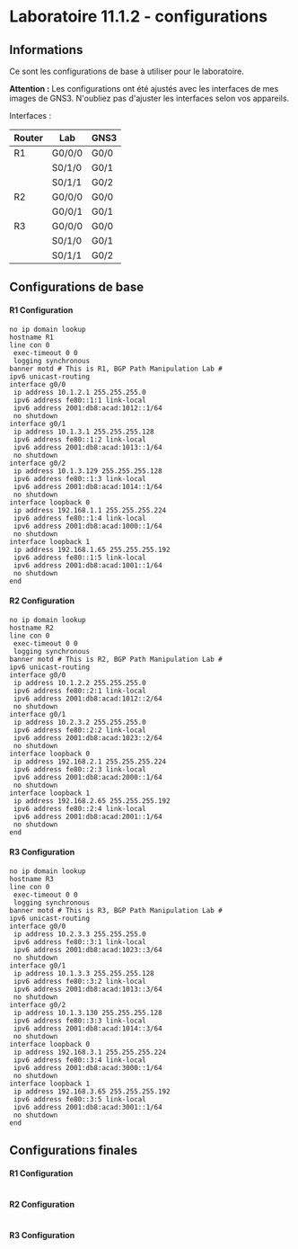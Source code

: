 # Laboratoire 11.1.2 - configurations
## Informations

Ce sont les configurations de base à utiliser pour le laboratoire.  

**Attention :** Les configurations ont été ajustés avec les interfaces de mes images de GNS3. N'oubliez pas d'ajuster les interfaces selon vos appareils.  

Interfaces :

Router |Lab   |GNS3  |
|------|------|------|
|R1    |G0/0/0|G0/0  |
|      |S0/1/0|G0/1  |
|      |S0/1/1|G0/2  |
|R2    |G0/0/0|G0/0  |
|      |G0/0/1|G0/1  |
|R3    |G0/0/0|G0/0  |
|      |S0/1/0|G0/1  |
|      |S0/1/1|G0/2  |

## Configurations de base

#### R1 Configuration  
```running-config
no ip domain lookup
hostname R1
line con 0
 exec-timeout 0 0
 logging synchronous
banner motd # This is R1, BGP Path Manipulation Lab #
ipv6 unicast-routing
interface g0/0  
 ip address 10.1.2.1 255.255.255.0
 ipv6 address fe80::1:1 link-local
 ipv6 address 2001:db8:acad:1012::1/64
 no shutdown
interface g0/1
 ip address 10.1.3.1 255.255.255.128
 ipv6 address fe80::1:2 link-local
 ipv6 address 2001:db8:acad:1013::1/64
 no shutdown
interface g0/2
 ip address 10.1.3.129 255.255.255.128
 ipv6 address fe80::1:3 link-local
 ipv6 address 2001:db8:acad:1014::1/64
 no shutdown
interface loopback 0
 ip address 192.168.1.1 255.255.255.224
 ipv6 address fe80::1:4 link-local
 ipv6 address 2001:db8:acad:1000::1/64
 no shutdown
interface loopback 1
 ip address 192.168.1.65 255.255.255.192
 ipv6 address fe80::1:5 link-local
 ipv6 address 2001:db8:acad:1001::1/64
 no shutdown
end
``` 

#### R2 Configuration  
```running-config
no ip domain lookup
hostname R2
line con 0
 exec-timeout 0 0
 logging synchronous
banner motd # This is R2, BGP Path Manipulation Lab #
ipv6 unicast-routing
interface g0/0
 ip address 10.1.2.2 255.255.255.0
 ipv6 address fe80::2:1 link-local
 ipv6 address 2001:db8:acad:1012::2/64
 no shutdown
interface g0/1
 ip address 10.2.3.2 255.255.255.0
 ipv6 address fe80::2:2 link-local
 ipv6 address 2001:db8:acad:1023::2/64
 no shutdown
interface loopback 0
 ip address 192.168.2.1 255.255.255.224
 ipv6 address fe80::2:3 link-local
 ipv6 address 2001:db8:acad:2000::1/64
 no shutdown
interface loopback 1
 ip address 192.168.2.65 255.255.255.192
 ipv6 address fe80::2:4 link-local
 ipv6 address 2001:db8:acad:2001::1/64
 no shutdown
end
``` 

#### R3 Configuration  
```running-config
no ip domain lookup
hostname R3
line con 0
 exec-timeout 0 0
 logging synchronous
banner motd # This is R3, BGP Path Manipulation Lab #
ipv6 unicast-routing
interface g0/0
 ip address 10.2.3.3 255.255.255.0
 ipv6 address fe80::3:1 link-local
 ipv6 address 2001:db8:acad:1023::3/64
 no shutdown
interface g0/1
 ip address 10.1.3.3 255.255.255.128
 ipv6 address fe80::3:2 link-local
 ipv6 address 2001:db8:acad:1013::3/64
 no shutdown
interface g0/2
 ip address 10.1.3.130 255.255.255.128
 ipv6 address fe80::3:3 link-local
 ipv6 address 2001:db8:acad:1014::3/64
 no shutdown
interface loopback 0
 ip address 192.168.3.1 255.255.255.224
 ipv6 address fe80::3:4 link-local
 ipv6 address 2001:db8:acad:3000::1/64
 no shutdown
interface loopback 1
 ip address 192.168.3.65 255.255.255.192
 ipv6 address fe80::3:5 link-local
 ipv6 address 2001:db8:acad:3001::1/64
 no shutdown
end
```  

## Configurations finales

#### R1 Configuration  
```running-config
``` 

#### R2 Configuration  
```running-config
``` 

#### R3 Configuration  
```running-config
```  

